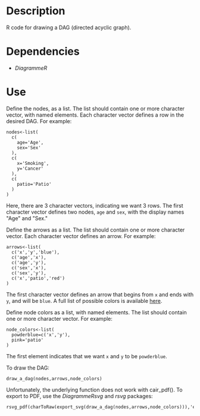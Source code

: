 # Description

R code for drawing a DAG (directed acyclic graph).

# Dependencies

- *DiagrammeR*

# Use

Define the nodes, as a list. The list should contain one or more character vector, with named elements. Each character vector defines a row in the desired DAG. For example:

```
nodes<-list(
  c(
    age='Age',
    sex='Sex'
  ),
  c(
    x='Smoking',
    y='Cancer'  
  ),
  c(
    patio='Patio'
  )
)
```

Here, there are 3 character vectors, indicating we want 3 rows. The first character vector defines two nodes, `age` and `sex`, with the display names "Age" and "Sex."

Define the arrows as a list. The list should contain one or more character vector. Each character vector defines an arrow. For example:

```
arrows<-list(
  c('x','y','blue'),
  c('age','x'),
  c('age','y'),
  c('sex','x'),
  c('sex','y'),
  c('x','patio','red')
)
```

The first character vector defines an arrow that begins from `x` and ends with `y`, and will be `blue`. A full list of possible colors is available [here](https://graphviz.org/doc/info/colors.html).

Define node colors as a list, with named elements. The list should contain one or more character vector. For example:

```
node_colors<-list(
  powderblue=c('x','y'),
  pink='patio'
)
```

The first element indicates that we want `x` and `y` to be `powderblue`.

To draw the DAG:

```
draw_a_dag(nodes,arrows,node_colors)
```

Unfortunately, the underlying function does not work with cair_pdf(). To export to PDF, use the *DiagrammeRsvg* and *rsvg* packages:

```
rsvg_pdf(charToRaw(export_svg(draw_a_dag(nodes,arrows,node_colors))),'example.pdf')
```
